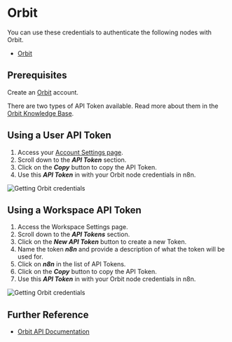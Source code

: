 # Orbit

You can use these credentials to authenticate the following nodes with Orbit.

- [Orbit](/integrations/nodes/n8n-nodes-base.orbit/)

## Prerequisites

Create an [Orbit](https://app.orbit.love/) account.

There are two types of API Token available. Read more about them in the [Orbit Knowledge Base](https://orbit.love/knowledge-base/api-tokens).

## Using a User API Token

1. Access your [Account Settings page](https://app.orbit.love/user/edit).
2. Scroll down to the **_API Token_** section.
3. Click on the **_Copy_** button to copy the API Token.
4. Use this **_API Token_** in with your Orbit node credentials in n8n.

![Getting Orbit credentials](/_images/integrations/credentials/orbit/orbit-user-api-token.gif)

## Using a Workspace API Token

1. Access the Workspace Settings page.
2. Scroll down to the **_API Tokens_** section.
3. Click on the **_New API Token_** button to create a new Token.
4. Name the token **_n8n_** and provide a description of what the token will be used for.
5. Click on **_n8n_** in the list of API Tokens.
6. Click on the **_Copy_** button to copy the API Token.
7. Use this **_API Token_** in with your Orbit node credentials in n8n.

![Getting Orbit credentials](/_images/integrations/credentials/orbit/orbit-workspace-api-token.gif)

## Further Reference

- [Orbit API Documentation](https://docs.orbit.love)
